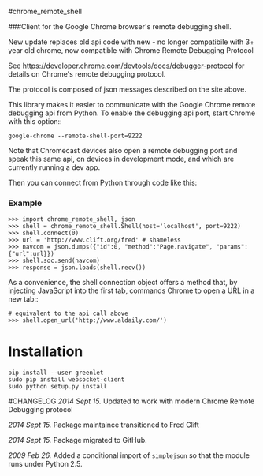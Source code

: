 #chrome_remote_shell


###Client for the Google Chrome browser's remote debugging shell.

New update replaces old api code with new - no longer compatibile with 3+ year 
old chrome, now compatible with Chrome Remote Debugging Protocol


  See <https://developer.chrome.com/devtools/docs/debugger-protocol> for details on 
  Chrome's remote debugging protocol.

The protocol is composed of json messages described on the site above.

This library makes it easier to communicate with the Google Chrome remote
debugging api from Python.  To enable the debugging api port, start Chrome
with this option::

    google-chrome --remote-shell-port=9222
  
  
Note that Chromecast devices also open a remote debugging port and speak
this same api, on devices in development mode, and which are currently
running a dev app.  

Then you can connect from Python through code like this:

### Example

    >>> import chrome_remote_shell, json
    >>> shell = chrome_remote_shell.Shell(host='localhost', port=9222)
    >>> shell.connect(0)
    >>> url = 'http://www.clift.org/fred' # shameless
    >>> navcom = json.dumps({"id":0, "method":"Page.navigate", "params":{"url":url}})
    >>> shell.soc.send(navcom)
    >>> response = json.loads(shell.recv())
    

As a convenience, the shell connection object offers a method that, by
injecting JavaScript into the first tab, commands Chrome to open a URL
in a new tab::

    # equivalent to the api call above
    >>> shell.open_url('http://www.aldaily.com/')

# Installation 

    pip install --user greenlet
    sudo pip install websocket-client 
    sudo python setup.py install



#CHANGELOG
*2014 Sept 15.* Updated to work with modern Chrome Remote Debugging protocol

*2014 Sept 15.* Package maintaince transitioned to Fred Clift

*2014 Sept 15.* Package migrated to GitHub.

*2009 Feb 26.* Added a conditional import of `simplejson` so that the
module runs under Python 2.5.

